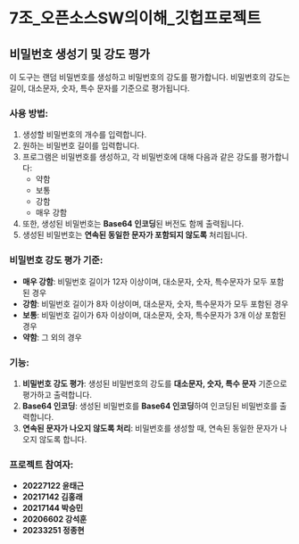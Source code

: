 # 7조_오픈소스SW의이해_깃헙프로젝트

## 비밀번호 생성기 및 강도 평가

이 도구는 랜덤 비밀번호를 생성하고 비밀번호의 강도를 평가합니다. 비밀번호의 강도는 길이, 대소문자, 숫자, 특수 문자를 기준으로 평가됩니다.

### 사용 방법:
1. 생성할 비밀번호의 개수를 입력합니다.
2. 원하는 비밀번호 길이를 입력합니다.
3. 프로그램은 비밀번호를 생성하고, 각 비밀번호에 대해 다음과 같은 강도를 평가합니다:
   - 약함
   - 보통
   - 강함
   - 매우 강함
4. 또한, 생성된 비밀번호는 **Base64 인코딩**된 버전도 함께 출력됩니다.
5. 생성된 비밀번호는 **연속된 동일한 문자가 포함되지 않도록** 처리됩니다.

### 비밀번호 강도 평가 기준:
- **매우 강함**: 비밀번호 길이가 12자 이상이며, 대소문자, 숫자, 특수문자가 모두 포함된 경우
- **강함**: 비밀번호 길이가 8자 이상이며, 대소문자, 숫자, 특수문자가 모두 포함된 경우
- **보통**: 비밀번호 길이가 6자 이상이며, 대소문자, 숫자, 특수문자가 3개 이상 포함된 경우
- **약함**: 그 외의 경우

### 기능:
1. **비밀번호 강도 평가**: 생성된 비밀번호의 강도를 **대소문자, 숫자, 특수 문자** 기준으로 평가하고 출력합니다.
2. **Base64 인코딩**: 생성된 비밀번호를 **Base64 인코딩**하여 인코딩된 비밀번호를 출력합니다.
3. **연속된 문자가 나오지 않도록 처리**: 비밀번호를 생성할 때, 연속된 동일한 문자가 나오지 않도록 합니다.

### 프로젝트 참여자:
- **20227122 윤태근**
- **20217142 김홍래**
- **20217144 박승민**
- **20206602 강석훈**
- **20233251 정종현**

